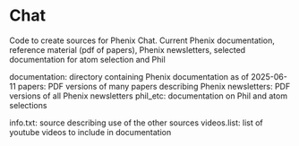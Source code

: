 # Chat
Code to create sources for Phenix Chat.  Current Phenix documentation, reference material (pdf of papers), Phenix newsletters, selected documentation for atom selection and Phil

documentation:  directory containing Phenix documentation as of 2025-06-11
papers:  PDF versions of many papers describing Phenix
newsletters: PDF versions of all Phenix newsletters
phil_etc: documentation on Phil and atom selections

info.txt: source describing use of the other sources
videos.list:  list of youtube videos to include in documentation

